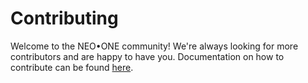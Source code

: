 # Contributing

Welcome to the NEO•ONE community! We're always looking for more contributors and are happy to have you. Documentation on how to contribute can be found [here](https://neo-one.io/docs/en/contributing.html).
